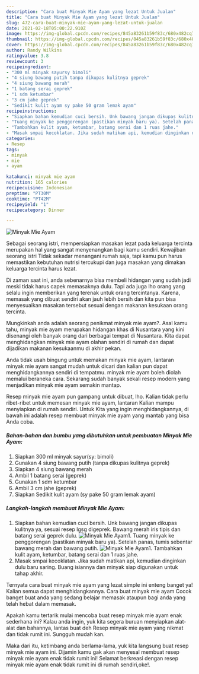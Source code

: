 ```yaml
---
description: "Cara buat Minyak Mie Ayam yang lezat Untuk Jualan"
title: "Cara buat Minyak Mie Ayam yang lezat Untuk Jualan"
slug: 472-cara-buat-minyak-mie-ayam-yang-lezat-untuk-jualan
date: 2021-02-18T05:00:22.910Z
image: https://img-global.cpcdn.com/recipes/845a83261b59f83c/680x482cq70/minyak-mie-ayam-foto-resep-utama.jpg
thumbnail: https://img-global.cpcdn.com/recipes/845a83261b59f83c/680x482cq70/minyak-mie-ayam-foto-resep-utama.jpg
cover: https://img-global.cpcdn.com/recipes/845a83261b59f83c/680x482cq70/minyak-mie-ayam-foto-resep-utama.jpg
author: Randy Wilkins
ratingvalue: 3.8
reviewcount: 3
recipeingredient:
- "300 ml minyak sayursy bimoli"
- "4 siung bawang putih tanpa dikupas kulitnya geprek"
- "4 siung bawang merah"
- "1 batang serai geprek"
- "1 sdm ketumbar"
- "3 cm jahe geprek"
- "Sedikit kulit ayam sy pake 50 gram lemak ayam"
recipeinstructions:
- "Siapkan bahan kemudian cuci bersih. Unk bawang jangan dikupas kulitnya ya, sesuai resep lgsg digeprek. Bawang merah iris tipis dan batang serai geprek dulu."
- "Tuang minyak ke penggorengan (pastikan minyak baru ya). Setelah panas, tumis sebentar bawang merah dan bawang putih."
- "Tambahkan kulit ayam, ketumbar, batang serai dan 1 ruas jahe."
- "Masak smpai kecoklatan. Jika sudah matikan api, kemudian dinginkan dulu baru saring. Buang isiannya dan minyak siap digunakan untuk tahap akhir."
categories:
- Resep
tags:
- minyak
- mie
- ayam

katakunci: minyak mie ayam 
nutrition: 165 calories
recipecuisine: Indonesian
preptime: "PT30M"
cooktime: "PT42M"
recipeyield: "1"
recipecategory: Dinner

---
```



![Minyak Mie Ayam](https://img-global.cpcdn.com/recipes/845a83261b59f83c/680x482cq70/minyak-mie-ayam-foto-resep-utama.jpg)

Sebagai seorang istri, mempersiapkan masakan lezat pada keluarga tercinta merupakan hal yang sangat menyenangkan bagi kamu sendiri. Kewajiban seorang istri Tidak sekadar menangani rumah saja, tapi kamu pun harus memastikan kebutuhan nutrisi tercukupi dan juga masakan yang dimakan keluarga tercinta harus lezat.

Di zaman  saat ini, anda sebenarnya bisa membeli hidangan yang sudah jadi meski tidak harus capek memasaknya dulu. Tapi ada juga lho orang yang selalu ingin memberikan yang terenak untuk orang tercintanya. Karena, memasak yang dibuat sendiri akan jauh lebih bersih dan kita pun bisa menyesuaikan masakan tersebut sesuai dengan makanan kesukaan orang tercinta. 



Mungkinkah anda adalah seorang penikmat minyak mie ayam?. Asal kamu tahu, minyak mie ayam merupakan hidangan khas di Nusantara yang kini disenangi oleh banyak orang dari berbagai tempat di Nusantara. Kita dapat menghidangkan minyak mie ayam olahan sendiri di rumah dan dapat dijadikan makanan kesukaanmu di akhir pekan.

Anda tidak usah bingung untuk memakan minyak mie ayam, lantaran minyak mie ayam sangat mudah untuk dicari dan kalian pun dapat menghidangkannya sendiri di tempatmu. minyak mie ayam boleh diolah memalui beraneka cara. Sekarang sudah banyak sekali resep modern yang menjadikan minyak mie ayam semakin mantap.

Resep minyak mie ayam pun gampang untuk dibuat, lho. Kalian tidak perlu ribet-ribet untuk memesan minyak mie ayam, lantaran Kalian mampu menyiapkan di rumah sendiri. Untuk Kita yang ingin menghidangkannya, di bawah ini adalah resep membuat minyak mie ayam yang mantab yang bisa Anda coba.

<!--inarticleads1-->

##### Bahan-bahan dan bumbu yang dibutuhkan untuk pembuatan Minyak Mie Ayam:

1. Siapkan 300 ml minyak sayur(sy: bimoli)
1. Gunakan 4 siung bawang putih (tanpa dikupas kulitnya geprek)
1. Siapkan 4 siung bawang merah
1. Ambil 1 batang serai (geprek)
1. Gunakan 1 sdm ketumbar
1. Ambil 3 cm jahe (geprek)
1. Siapkan Sedikit kulit ayam (sy pake 50 gram lemak ayam)




<!--inarticleads2-->

##### Langkah-langkah membuat Minyak Mie Ayam:

1. Siapkan bahan kemudian cuci bersih. Unk bawang jangan dikupas kulitnya ya, sesuai resep lgsg digeprek. Bawang merah iris tipis dan batang serai geprek dulu.
<img src="https://img-global.cpcdn.com/steps/8549b898db138787/160x128cq70/minyak-mie-ayam-langkah-memasak-1-foto.jpg" alt="Minyak Mie Ayam">1. Tuang minyak ke penggorengan (pastikan minyak baru ya). Setelah panas, tumis sebentar bawang merah dan bawang putih.
<img src="https://img-global.cpcdn.com/steps/f24e071c2300fbbc/160x128cq70/minyak-mie-ayam-langkah-memasak-2-foto.jpg" alt="Minyak Mie Ayam">1. Tambahkan kulit ayam, ketumbar, batang serai dan 1 ruas jahe.
1. Masak smpai kecoklatan. Jika sudah matikan api, kemudian dinginkan dulu baru saring. Buang isiannya dan minyak siap digunakan untuk tahap akhir.




Ternyata cara buat minyak mie ayam yang lezat simple ini enteng banget ya! Kalian semua dapat menghidangkannya. Cara buat minyak mie ayam Cocok banget buat anda yang sedang belajar memasak ataupun bagi anda yang telah hebat dalam memasak.

Apakah kamu tertarik mulai mencoba buat resep minyak mie ayam enak sederhana ini? Kalau anda ingin, yuk kita segera buruan menyiapkan alat-alat dan bahannya, lantas buat deh Resep minyak mie ayam yang nikmat dan tidak rumit ini. Sungguh mudah kan. 

Maka dari itu, ketimbang anda berlama-lama, yuk kita langsung buat resep minyak mie ayam ini. Dijamin kamu gak akan menyesal membuat resep minyak mie ayam enak tidak rumit ini! Selamat berkreasi dengan resep minyak mie ayam enak tidak rumit ini di rumah sendiri,oke!.

